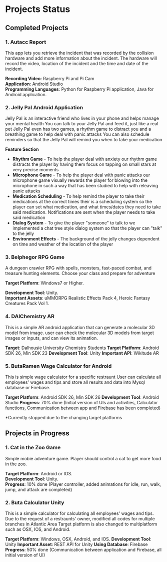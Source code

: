 # Projects Status
  
    
    
## Completed Projects 
    
    
  
### 1. Autacc Report

This app lets you retrieve the incident that was recorded by the collision hardware and add more information about the incident.
The hardware will record the video, location of the incident and the time and date of the incident.
  
**Recording Video**: Raspberry Pi and Pi Cam  
**Application**: Android Studio  
**Programming Languages**: Python for Raspberry Pi application, Java for Android application. 

### 2. Jelly Pal Android Application

Jelly Pal is an interactive friend who lives in your phone and helps manage your mental health 
You can talk to your Jelly Pal and feed it, just like a real pet 
Jelly Pal even has two games, a rhythm game to distract you and a breathing game to help deal with panic attacks 
You can also schedule reminders so that the Jelly Pal will remind you when to take your medication 

**Feature Section**

* **Rhythm Game** - To help the player deal with anxiety our rhythm game distracts the player by having them focus on tapping on small stars at very precise moments
* **Microphone Game** - To help the player deal with panic attacks our microphone game visually rewards the player for blowing into the microphone in such a way that has been studied to help with releaving panic attacks
* **Medication Scheduling** - To help remind the player to take their medications at the correct times their is a scheduling system so the player can set what medication, and what times/dates they need to take said medication. Notifications are sent when the player needs to take said medication
* **Dialog System** - To give the player "someone" to talk to we implemented a chat tree style dialog system so that the player can "talk" to the jelly
* **Environment Effects** - The background of the jelly changes dependent on time and weather of the location of the player


### 3. Belphegor RPG Game

A dungeon crawler RPG with spells, monsters, fast-paced combat, and treasure hunting elements. Choose your class and prepare for adventure

**Target Platform**: Windows7 or Higher. 
  
**Development Tool**: Unity.  
**Important Assets**: uMMORPG Realistic Effects Pack 4, Heroic Fantasy Creatures Pack Vol 1. 

### 4. DAlChemistry AR 

This is a simple AR android application that can generate a molecular 3D model from image.
user can check the molecular 3D models from target images or inputs, and can view its animation.

**Target**: Dalhousie University Chemistry Students 
**Target Platform**: Android SDK 26, Min SDK 23 
**Development Tool**: Unity 
**Important API**: Wikitude AR 

### 5. ButaRamen Wage Calculator for Android

This is simple wage calculator for a specific restraunt
User can calculate all employees' wages and tips and store all results and data into Mysql database or Firebase. 

**Target Platform**: Android SDK 26, Min SDK 26
**Development Tool**: Android Studio
**Progress**: 70% done (Initial version of UIs and activities, Calculator functions, Communication between app and Firebase has been completed)

*Currently stopped due to the changing target platforms 

## Projects in Progress

### 1. Cat in the Zoo Game
Simple mobie adventure game. Player should control a cat to get more food in the zoo.

**Target Platform**: Android or IOS.  
**Development Tool**: Unity.  
**Progress**: 10% done (Player controller, added animations for idle, run, walk, jump, and attack are completed)


### 2. Buta Calculator Unity
This is a simple calculator for calculating all employees' wages and tips.
Due to the request of a restraunts' owner, modified all codes for multiple branches in Atlantic Area
Target platform is also changed to multiplatform such as OSX, IOS, and Android.

**Target Platform**: Windows, OSX, Android, and IOS.
**Development Tool**: Unity
**Important Asset**: REST API for Unity
**Using Database**: Firebase
**Progress**: 50% done (Communication between application and Firebase, all initial version of UI)


